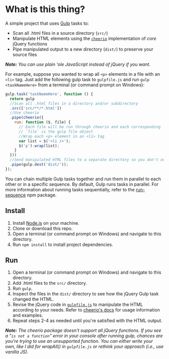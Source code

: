 # What is this thing?
A simple project that uses [Gulp](http://gulpjs.com/) tasks to:

- Scan all .html files in a source directory (`src/`)
- Manipulate HTML elements using the [`cheerio`](https://github.com/cheeriojs/cheerio) implementation of _core_ jQuery functions
- Pipe manipulated output to a new directory (`dist/`) to preserve your source files

**_Note:_** _You can use plain 'ole JavaScript instead of jQuery if you want._

For example, suppose you wanted to wrap all `<p>` elements in a file with an `<li>` tag. Just add the following gulp task to `gulpfile.js` and run `gulp <taskNameHere>` from a terminal (or command prompt on Windows):

```javascript
gulp.task('taskNameHere', function () {
  return gulp
  //Scan all .html files in a directory and/or subdirectory
  .src(['src/**/*.html'])
  //Use cheerio
  .pipe(cheerio({
    run: function ($, file) {
      // Each file will be run through cheerio and each corresponding `$` will be passed here.
      // `file` is the gulp file object
      //Wrap each <p> element in an <li> tag
      var list = $('<li />');
      $('p').wrap(list);
    }
  }))
  //Send manipulated HTML files to a separate directory so you don't overwrite your source files.
  .pipe(gulp.dest('dist/'));
});
```

You can chain multiple Gulp tasks together and run them in parallel to each other or in a specific sequence. By default, Gulp runs tasks in parallel. For more information about running tasks sequentially, refer to the [run-sequence](https://www.npmjs.com/package/run-sequence) npm package.

## Install

1. Install [Node.js](https://nodejs.org/en/) on your machine.
2. Clone or download this repo.
3. Open a terminal (or command prompt on Windows) and navigate to this directory.
4. Run `npm install` to install project dependencies.

## Run

1. Open a terminal (or command prompt on Windows) and navigate to this directory.
2. Add .html files to the `src/` directory.
3. Run `gulp`.
4. Inspect the files in the `dist/` directory to see how the jQuery Gulp task changed the HTML.
5. Revise the jQuery code in [`gulpfile.js`](../gulpfile.js) to manipulate the HTML according to your needs. Refer to [cheerio's docs]() for usage information and examples.
6. Repeat steps 2-4 as needed until you're satisfied with the HTML output.

**_Note:_** _The cheerio package doesn't support all jQuery functions. If you see a "`is not a function`" error in your console after running gulp, chances are you're trying to use an unsupported function. You can either write your own, like I did for wrapAll() in `gulpfile.js` or rethink your approach (i.e., use vanilla JS)._
